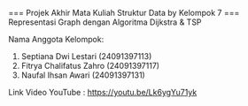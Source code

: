 === Projek Akhir Mata Kuliah Struktur Data by Kelompok 7 ===
Representasi Graph dengan Algoritma Dijkstra & TSP

Nama Anggota Kelompok:
1. Septiana Dwi Lestari     (24091397113)
2. Fitrya Chalifatus Zahro  (24091397117)
3. Naufal Ihsan Awari       (24091397131)

Link Video YouTube : https://youtu.be/Lk6ygYu71yk 
